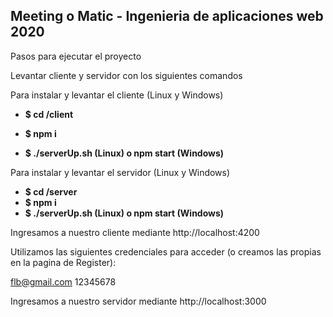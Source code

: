 ## Meeting o Matic - Ingenieria de aplicaciones web 2020

Pasos para ejecutar el proyecto

Levantar cliente y servidor con los siguientes comandos 

Para instalar y levantar el cliente (Linux y Windows)

- **$ cd /client**

- **$ npm i**

- **$ ./serverUp.sh (Linux) o npm start (Windows)**

Para instalar y levantar el servidor (Linux y Windows)
- **$ cd /server**
- **$ npm i**
- **$ ./serverUp.sh (Linux) o npm start (Windows)**

Ingresamos a nuestro cliente mediante http://localhost:4200

Utilizamos las siguientes credenciales para acceder (o creamos las propias en la pagina de Register):

flb@gmail.com
12345678

Ingresamos a nuestro servidor mediante http://localhost:3000



